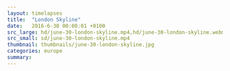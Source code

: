 ```yaml
---
layout: timelapses
title:  "London Skyline"
date:   2016-6-30 00:00:01 +0100
src_large: hd/june-30-london-skyline.mp4,hd/june-30-london-skyline.webm
src_small: sd/june-30-london-skyline.mp4
thumbnail: thumbnails/june-30-london-skyline.jpg
categories: europe
summary:
---
```

